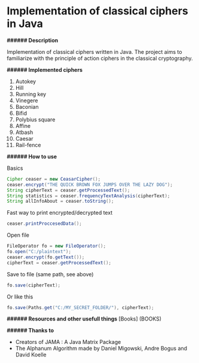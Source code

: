 # Implementation of classical ciphers in Java

**######  Description**

Implementation of classical ciphers written in Java.
The project aims to familiarize with the principle of action ciphers in the classical cryptography.

**######  Implemented ciphers**

1. Autokey
2. Hill
3. Running key
4. Vinegere
5. Baconian
6. Bifid
7. Polybius square
8. Affine
9. Atbash
10. Caesar
11. Rail-fence



**######  How to use**

Basics
```java
Cipher ceaser = new CeasarCipher();
ceaser.encrypt("THE QUICK BROWN FOX JUMPS OVER THE LAZY DOG");
String cipherText = ceaser.getProcessedText();
String statistics = ceaser.frequencyTextAnalysis(cipherText);
String allInfoAbout = ceaser.toString();
```
Fast way to print encrypted/decrypted text
```java
ceaser.printProccesedData();
```

Open file
```java
FileOperator fo = new FileOperator();
fo.open("C:/plaintext");
ceaser.encrypt(fo.getText());
cipherText = ceaser.getProcessedText();
```

Save to file (same path, see above)
```java
fo.save(cipherText);
```

Or like this
```java
fo.save(Paths.get("C:/MY_SECRET_FOLDER/"), cipherText);
```


**######  Resources and other usefull things**
[Books] (BOOKS)

**######  Thanks to**
- Creators of JAMA : A Java Matrix Package
- The Alphanum Algorithm made by Daniel Migowski, Andre Bogus and David Koelle


